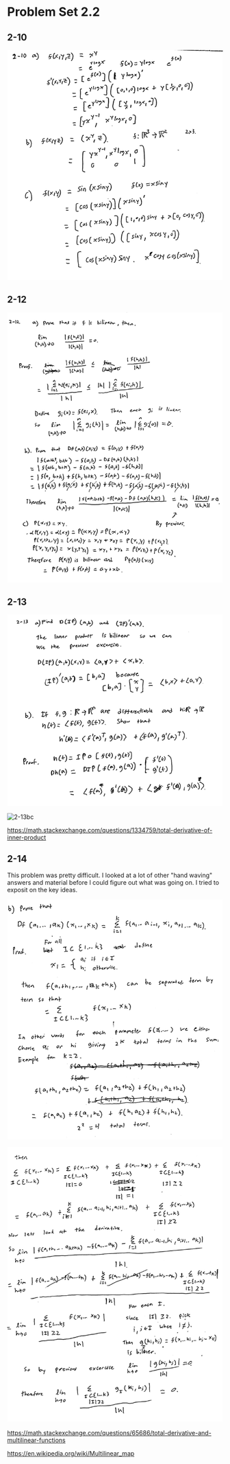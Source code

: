 # Problem Set 2.2

## 2-10

![2-10](2-10a.gif)


## 2-12

![2-12](2-12.gif)


## 2-13

![2-13ab](2-13ab.gif)

![2-13bc](2-13bc.gif)


https://math.stackexchange.com/questions/1334759/total-derivative-of-inner-product

## 2-14

This problem was pretty difficult.
I looked at a lot of other "hand waving" answers and material
before I could figure out what was going on.
I tried to exposit on the key ideas.

![2-14b1](2-14b1.gif)

![2-14b2](2-14b2.gif)

https://math.stackexchange.com/questions/65686/total-derivative-and-multilinear-functions

https://en.wikipedia.org/wiki/Multilinear_map

